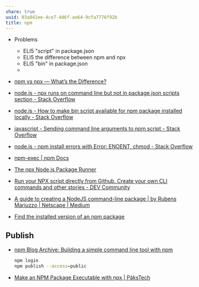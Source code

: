```yaml
---
share: true
uuid: 03a841ee-4ce7-4d6f-ae64-9cfa7776f92b
title: npm
---
```

* Problems
  * ELI5 "script" in package.json
  * ELI5 the difference between npm and npx
  * ELI5 "bin" in package.json
  * 

* [npm vs npx — What’s the Difference?](https://www.freecodecamp.org/news/npm-vs-npx-whats-the-difference/)
* [node.js - npx <package> runs on command line but not in package.json scripts section - Stack Overflow](https://stackoverflow.com/questions/62713962/npx-package-runs-on-command-line-but-not-in-package-json-scripts-section)
* [node.js - How to make bin script available for npm package installed locally - Stack Overflow](https://stackoverflow.com/questions/39162517/how-to-make-bin-script-available-for-npm-package-installed-locally)
* [javascript - Sending command line arguments to npm script - Stack Overflow](https://stackoverflow.com/questions/11580961/sending-command-line-arguments-to-npm-script)
* [node.js - npm install errors with Error: ENOENT, chmod - Stack Overflow](https://stackoverflow.com/questions/17990647/npm-install-errors-with-error-enoent-chmod)
* [npm-exec | npm Docs](https://docs.npmjs.com/cli/v7/commands/npm-exec)
* [The npx Node.js Package Runner](https://nodejs.dev/learn/the-npx-nodejs-package-runner)
* [Run your NPX script directly from Github. Create your own CLI commands and other stories - DEV Community](https://dev.to/ipreda/run-your-npx-script-directly-from-github-create-your-own-cli-commands-and-other-stories-4pn3)
* [A guide to creating a NodeJS command-line package | by Rubens Mariuzzo | Netscape | Medium](https://medium.com/netscape/a-guide-to-create-a-nodejs-command-line-package-c2166ad0452e)
* [Find the installed version of an npm package](https://flaviocopes.com/npm-know-version-installed/)

## Publish

* [npm Blog Archive: Building a simple command line tool with npm](https://blog.npmjs.org/post/118810260230/building-a-simple-command-line-tool-with-npm.html)
    ``` bash
    npm login
    npm publish --access=public
    ```
* [Make an NPM Package Executable with npx | PäksTech](https://pakstech.com/blog/npx-script/)